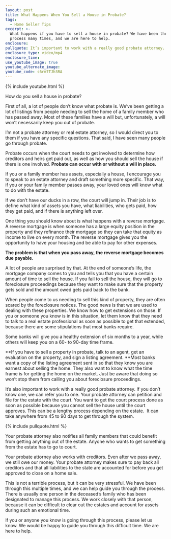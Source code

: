 ```yaml
---
layout: post
title: What Happens When You Sell a House in Probate?
tags:
  - Home Seller Tips
excerpt: >-
  What happens if you have to sell a house in probate? We have been through this
  process many times, and we are here to help.
enclosure:
pullquote: It’s important to work with a really good probate attorney.
enclosure_type: video/mp4
enclosure_time:
use_youtube_image: true
youtube_alternate_image:
youtube_code: s6rm7TJh3RA
---
```


{% include youtube.html %}

How do you sell a house in probate?

First of all, a lot of people don’t know what probate is. We’ve been getting a lot of listings from people needing to sell the home of a family member who has passed away. Most of these families have a will but, unfortunately, a will won’t necessarily keep you out of probate.

I’m not a probate attorney or real estate attorney, so I would direct you to them if you have any specific questions. That said, I have seen many people go through probate.

Probate occurs when the court needs to get involved to determine how creditors and heirs get paid out, as well as how you should sell the house if there is one involved. **Probate can occur with or without a will in place.**

If you or a family member has assets, especially a house, I encourage you to speak to an estate attorney and draft something more specific. That way, if you or your family member passes away, your loved ones will know what to do with the estate.

If we don’t have our ducks in a row, the court will jump in. Their job is to define what kind of assets you have, what liabilities, who gets paid, how they get paid, and if there is anything left over.

One thing you should know about is what happens with a reverse mortgage. A reverse mortgage is when someone has a large equity position in the property and they refinance their mortgage so they can take that equity as income to live on every month. The reverse mortgage gives you the opportunity to have your housing and be able to pay for other expenses.

**The problem is that when you pass away, the reverse mortgage becomes due payable.**

A lot of people are surprised by that. At the end of someone’s life, the mortgage company comes to you and tells you that you have a certain amount of time to sell the house. If you fail to sell the house, they will go to foreclosure proceedings because they want to make sure that the property gets sold and the amount owed gets paid back to the bank.

When people come to us needing to sell this kind of property, they are often scared by the foreclosure notices. The good news is that we are used to dealing with these properties. We know how to get extensions on those. If you or someone you know is in this situation, let them know that they need to talk to a real estate professional as soon as possible to get that extended, because there are some stipulations that most banks require.

Some banks will give you a healthy extension of six months to a year, while others will keep you on a 60- to 90-day time frame.

**If you have to sell a property in probate, talk to an agent, get an evaluation on the property, and sign a listing agreement.&nbsp;**Most banks want a copy of the listing agreement sent in so that they know you are earnest about selling the home. They also want to know what the time frame is for getting the home on the market. Just be aware that doing so won’t stop them from calling you about foreclosure proceedings.

It’s also important to work with a really good probate attorney. If you don’t know one, we can refer you to one. Your probate attorney can petition and file for the estate with the court. You want to get the court process done as soon as possible because you cannot sell the house until the court approves. This can be a lengthy process depending on the estate. &nbsp;It can take anywhere from 45 to 90 days to get through the system.

{% include pullquote.html %}

Your probate attorney also notifies all family members that could benefit from getting anything out of the estate. Anyone who wants to get something from the estate has to go to court.

Your probate attorney also works with creditors. Even after we pass away, we still owe our money. Your probate attorney makes sure to pay back all creditors and that all liabilities to the state are accounted for before you get approved to close on a home sale.

This is not a terrible process, but it can be very stressful. We have been through this multiple times, and we can help guide you through the process. There is usually one person in the deceased’s family who has been designated to manage this process. We work closely with that person, because it can be difficult to clear out the estates and account for assets during such an emotional time.

If you or anyone you know is going through this process, please let us know. We would be happy to guide you through this difficult time. We are here to help.